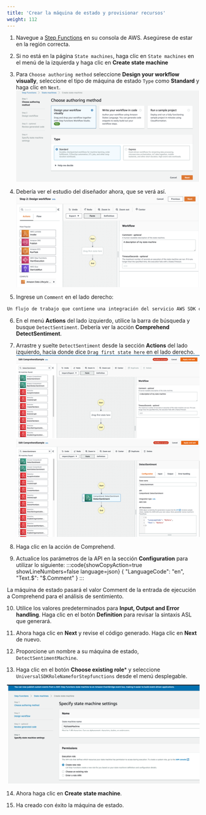 ```yaml
---
title: 'Crear la máquina de estado y provisionar recursos'
weight: 112
---
```


1. Navegue a [Step Functions](https://console.aws.amazon.com/states/home) en su consola de AWS. Asegúrese de estar en la región correcta.

2. Si no está en la página `State machines`, haga clic en `State machines` en el menú de la izquierda y haga clic en **Create state machine**

3. Para `Choose authoring method` seleccione **Design your workflow visually**, seleccione el tipo de máquina de estado `Type` como **Standard** y haga clic en `Next`.
   ![Studio](/static/img/module-6/studio-selection.png)

4. Debería ver el estudio del diseñador ahora, que se verá así.
   ![](/static/img/module-6/studio-designer.png)

5. Ingrese un `Comment` en el lado derecho: 

```bash
Un flujo de trabajo que contiene una integración del servicio AWS SDK con Amazon Comprehend.
```

6. En el menú **Actions** del lado izquierdo, utilice la barra de búsqueda y busque `DetectSentiment`. Debería ver la acción **Comprehend DetectSentiment**.

7. Arrastre y suelte `DetectSentiment` desde la sección **Actions** del lado izquierdo, hacia donde dice `Drag first state here` en el lado derecho.
   ![](/static/img/module-9/detect-sentiment.png)
   ![](/static/img/module-9/detect-sentiment-state.png)

8. Haga clic en la acción de Comprehend.
9. Actualice los parámetros de la API en la sección **Configuration** para utilizar lo siguiente:
:::code{showCopyAction=true showLineNumbers=false language=json}
{
  "LanguageCode": "en",
  "Text.$": "$.Comment"
}
:::

La máquina de estado pasará el valor Comment de la entrada de ejecución a Comprehend para el análisis de sentimiento.

10. Utilice los valores predeterminados para **Input, Output and Error handling**. Haga clic en el botón **Definition** para revisar la sintaxis ASL que generará.
    
11. Ahora haga clic en **Next** y revise el código generado. Haga clic en **Next** de nuevo.
12. Proporcione un nombre a su máquina de estado, `DetectSentimentMachine`.

13. Haga clic en el botón **Choose existing role*** y seleccione `UniversalSDKRoleNameforStepfunctions` desde el menú desplegable.

![](/static/img/module-9/iam.png)

14. Ahora haga clic en **Create state machine**.

15. Ha creado con éxito la máquina de estado.
